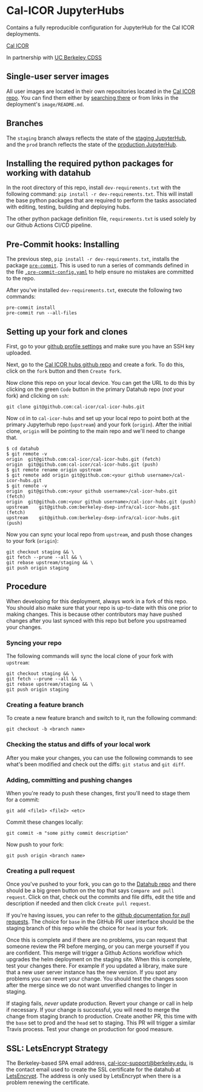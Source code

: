 # Cal-ICOR JupyterHubs 

Contains a fully reproducible configuration for JupyterHub for the Cal ICOR deployments.

[Cal ICOR](https://cal-icor.org)

In partnership with [UC Berkeley CDSS](https://cdss.berkeley.edu)

## Single-user server images
All user images are located in their own repositories located in the
[Cal ICOR repo](https://github.com/cal-icor).  You can
find them either by [searching there](https://github.com/orgs/cal-icor/repositories?language=&q=image&sort=&type=all)
or from links in the deployment's `image/README.md`.

## Branches

The `staging` branch always reflects the state of the [staging JupyterHub](https://hub-staging.jupyterhubs.cal-icor.org),
and the `prod` branch reflects the state of the [production JupyterHub](https://hub.jupyterhubs.cal-icor.org).

## Installing the required python packages for working with datahub

In the root directory of this repo, install `dev-requirements.txt` with the
following command:  `pip install -r dev-requirements.txt`.  This will install
the base python packages that are required to perform the tasks associated with
editing, testing, building and deploying hubs.

The other python package definition file, `requirements.txt` is used solely by
our Github Actions CI/CD pipeline.

## Pre-Commit hooks: Installing

The previous step, `pip install -r dev-requirements.txt`, installs the package
[`pre-commit`](https://pre-commit.com/). This is used to run a series of
commands defined in the file [`.pre-commit-config.yaml`](https://github.com/cal-icor/cal-icor-hubs/blob/staging/.pre-commit-config.yaml)
to help ensure no mistakes are committed to the repo.

After you've installed `dev-requirements.txt`, execute the following two
commands:

```
pre-commit install
pre-commit run --all-files
```

## Setting up your fork and clones

First, go to your [github profile settings](https://github.com/settings/keys)
and make sure you have an SSH key uploaded.

Next, go to the [Cal ICOR hubs github repo](https://github.com/cal-icor/cal-icor-hubs/)
and create a fork.  To do this, click on the `fork` button and then `Create fork`.

Now clone this repo on your local device.  You can get the URL to do
this by clicking on the green `Code` button in the primary Datahub repo (*not* your fork)
and clicking on `ssh`:
```
git clone git@github.com:cal-icor/cal-icor-hubs.git
```

Now `cd` in to `cal-icor-hubs` and set up your local repo to point both at the primary
Jupyterhub repo (`upstream`) and your fork (`origin`).  After the initial clone,
`origin` will be pointing to the main repo and we'll need to change that.
```
$ cd datahub
$ git remote -v
origin	git@github.com:cal-icor/cal-icor-hubs.git (fetch)
origin	git@github.com:cal-icor/cal-icor-hubs.git (push)
$ git remote rename origin upstream
$ git remote add origin git@github.com:<your github username>/cal-icor-hubs.git
$ git remote -v
origin	git@github.com:<your github username>/cal-icor-hubs.git (fetch)
origin	git@github.com:<your github username>/cal-icor-hubs.git (push)
upstream	git@github.com:berkeley-dsep-infra/cal-icor-hubs.git (fetch)
upstream	git@github.com:berkeley-dsep-infra/cal-icor-hubs.git (push)
```

Now you can sync your local repo from `upstream`, and push those changes to your
fork (`origin`):
```
git checkout staging && \
git fetch --prune --all && \
git rebase upstream/staging && \
git push origin staging
```

## Procedure

When developing for this deployment, always work in a fork of this repo.
You should also make sure that your repo is up-to-date with this one prior
to making changes. This is because other contributors may have pushed changes
after you last synced with this repo but before you upstreamed your changes.

### Syncing your repo

The following commands will sync the local clone of your fork with `upstream`:
```
git checkout staging && \
git fetch --prune --all && \
git rebase upstream/staging && \
git push origin staging
```

### Creating a feature branch

To create a new feature branch and switch to it, run the following command:
```
git checkout -b <branch name>
```

### Checking the status and diffs of your local work

After you make your changes, you can use the following commands to see
what's been modified and check out the diffs:  `git status` and `git diff`.

### Adding, committing and pushing changes

When you're ready to push these changes, first you'll need to stage them for a
commit:
```
git add <file1> <file2> <etc>
```

Commit these changes locally:
```
git commit -m "some pithy commit description"
```

Now push to your fork:
```
git push origin <branch name>
```

### Creating a pull request

Once you've pushed to your fork, you can go to the
[Datahub repo](https://github.com/cal-icor/cal-icor-hubs) and there
should be a big green button on the top that says `Compare and pull request`.
Click on that, check out the commits and file diffs, edit the title and
description if needed and then click `Create pull request`.

If you're having issues, you can refer to the [github documentation for pull
requests](https://help.github.com/articles/about-pull-requests/).
The choice for `base` in the GitHub PR user interface should be the staging
branch of this repo while the choice for `head` is your fork.

Once this is complete and if there are no problems, you can request that
someone review the PR before merging, or you can merge yourself if you are
confident. This merge will trigger a Github Actions workflow which upgrades the
helm deployment on the staging site. When this is complete, test your
changes there. For example if you updated a library, make sure that a new
user server instance has the new version. If you spot any problems you can
revert your change. You should test the changes soon after the merge since
we do not want unverified changes to linger in staging.

If staging fails, *never* update production. Revert your change or
call in help if necessary. If your change is successful, you will need
to merge the change from staging branch to production. Create another PR,
this time with the `base` set to prod and the `head` set to staging. This
PR will trigger a similar Travis process. Test your change on production
for good measure.

## SSL: LetsEncrypt Strategy
The Berkeley-based SPA email address, cal-icor-support@berkeley.edu, is the
contact email used to create the SSL certificate for the datahub at
[LetsEncrypt](https://letsencrypt.org/). The address is only used by LetsEncrypt
when there is a problem renewing the certificate.
